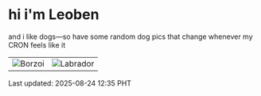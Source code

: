 # hi i'm Leoben

and i like dogs—so have some random dog pics that change whenever my CRON feels like it

|  |  |
|--------|----------|
| ![Borzoi](https://random-dog-vercel.vercel.app/api/random-borzoi?v=1756010159) | ![Labrador](https://random-dog-vercel.vercel.app/api/random-labrador?v=1756010159) |

Last updated: 2025-08-24 12:35 PHT
